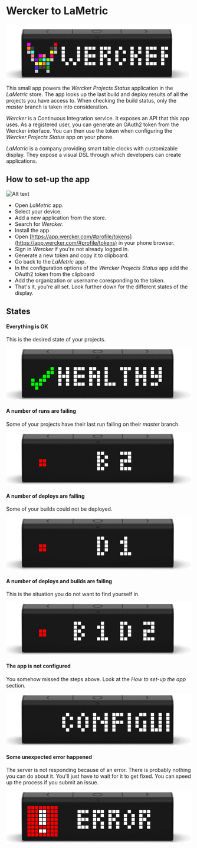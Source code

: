 # Wercker to LaMetric

![Alt text](/screenshots/product.gif?raw=true "This how LaMetric looks")

This small app powers the *Wercker Projects Status* application in the *LaMetric* store. The app looks up the last build and deploy results of all the projects you have access to. When checking the build status, only the *master* branch is taken into consideration.

*Wercker* is a Continuous Integration service. It exposes an API that this app uses. As a registered user, you can generate an OAuth2 token from the Wercker interface. You can then use the token when configuring the *Wercker Projects Status* app on your phone.

*LaMatric* is a company providing smart table clocks with customizable display. They expose a visual DSL through which developers can create applications.

## How to set-up the app

![Alt text](/screenshots/tutorial.gif?raw=true "A large download for your viewing pleasure")

* Open *LaMetric* app.
* Select your device.
* Add a new application from the store.
* Search for *Wercker*.
* Install the app.
* Open [https://app.wercker.com/#profile/tokens](https://app.wercker.com/#profile/tokens) in your phone browser.
* Sign in *Wercker* if you're not already logged in.
* Generate a new token and copy it to clipboard.
* Go back to the *LaMetric* app.
* In the configuration options of the *Wercker Projects Status* app add the OAuth2 token from the clipboard
* Add the organization or username coresponding to the token.
* That's it, you're all set. Look further down for the different states of the display.

## States

#### Everything is OK

This is the desired state of your projects.

![Alt text](/screenshots/healthy.gif?raw=true "The green builds")

#### A number of runs are failing

Some of your projects have their last run failing on their *master* branch.

![Alt text](/screenshots/buildonly.gif?raw=true "Something bad on master")

#### A number of deploys are failing

Some of your builds could not be deployed.

![Alt text](/screenshots/deployonly.gif?raw=true "too bad you can't deploy")

#### A number of deploys and builds are failing

This is the situation you do not want to find yourself in.

![Alt text](/screenshots/buildanddeploy.gif?raw=true "Everything is breaking apart.")

#### The app is not configured

You somehow missed the steps above. Look at the *How to set-up the app* section.

![Alt text](/screenshots/configure.gif?raw=true "Not enough configuration")


#### Some unexpected error happened

The server is not responding because of an error. There is probably nothing you can do about it. You'll just have to wait for it to get fixed. You can speed up the process if you submit an issue.

![Alt text](/screenshots/error.gif?raw=true "The green builds")


